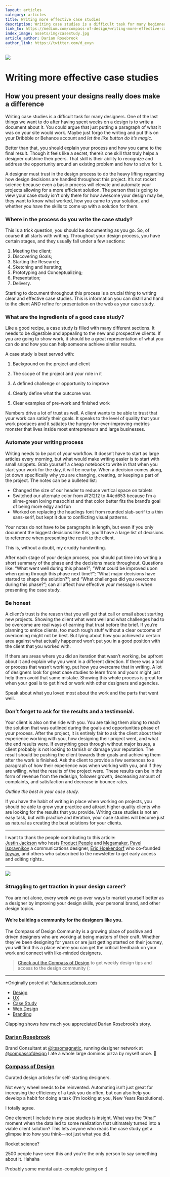 ```yaml
---
layout: articles
category: articles
title: Writing more effective case studies
description: Writing case studies is a difficult task for many beginners. Some people claim that a case study doesn’t have to contain a lot of info and that you only need to show what you did, add a paragraph and call it good. Some people say you don’t even need to write case studies for everything, that you should use a dribbble.com account, or a Behance account and post you work there.
link_to: https://medium.com/compass-of-design/writing-more-effective-case-studies-3dede1333c6a
index_image: assets/img/casestudy.jpg
article_author: Darian Rosebrook
author_link: https://twitter.com/d_evyn
---
```

![](https://cdn-images-1.medium.com/max/1000/1*JRHIHjy4wnZzMRUNca4dUA.png)

# Writing more effective case studies

## How you present your designs really does make a difference

Writing case studies is a difficult task for many designers. One of the last
things we want to do after having spent weeks on a design is to write a document
about it. You could argue that just putting a paragraph of what it was on your
site would work. Maybe just forgo the writing and put this on your Dribbble or
Behance account and *let the like button do it’s magic.*

Better than that, you should explain your process and how you came to the final
result. Though it feels like a secret, there’s one skill that truly helps a
designer outshine their peers. That skill is their ability to recognize and
address the opportunity around an existing problem and how to solve for it.

A designer must trust in the design process to do the heavy lifting regarding
how design decisions are handled throughout this project. It’s not rocket
science because even a basic process will elevate and automate your projects
allowing for a more efficient solution. The person that is going to view your
case study isn’t only there for how awesome your design may be, they want to
know what worked, how you came to your solution, and whether you have the skills
to come up with a solution for them.

### Where in the process do you write the case study?

This is a trick question, you should be documenting as you go. So, of course it
all starts with writing. Throughout your design process, you have certain
stages, and they usually fall under a few sections:

1.  Meeting the client;
1.  Discovering Goals;
1.  Starting the Research;
1.  Sketching and Iterating;
1.  Prototyping and Conceptualizing;
1.  Presentation;
1.  Delivery.

Starting to document throughout this process is a crucial thing to writing clear
and effective case studies. This is information you can distill and hand to the
client AND refine for presentation on the web as your case study.

### What are the ingredients of a good case study?

Like a good recipe, a case study is filled with many different sections. It
needs to be digestible and appealing to the new and prospective clients. If you
are going to show work, it should be a great representation of what you can do
and how you can help someone achieve similar results.

A case study is best served with:

1. Background on the project and client

2. The scope of the project and your role in it

3. A defined challenge or opportunity to improve

4. Clearly define what the outcome was

5. Clear examples of pre-work and finished work

Numbers drive a lot of trust as well. A client wants to be able to trust that
your work can satisfy their goals. It speaks to the level of quality that your
work produces and it satiates the hungry-for-ever-improving-metrics monster that
lives inside most entrepreneurs and large businesses.

### Automate your writing process

Writing needs to be part of your workflow. It doesn’t have to start as large
articles every morning, but what would make writing easier is to start with
small snippets. Grab yourself a cheap notebook to write in that when you start
your work for the day, it will be nearby. When a decision comes along, jot down
specifically why you are changing, creating, or keeping a part of the project.
The notes can be a bulleted list:

* Changed the size of our header to reduce vertical space on tablets
* Switched our alternate color from #f2f2f2 to #4cd653 because I’m a slime-green
loving masochist and that color better fits the brand’s goal of being more edgy
and fun
* Worked on replacing the headings font from rounded slab-serif to a thin
sans-serif, but kept it due to conflicting visual patterns.

Your notes do not have to be paragraphs in length, but even if you only document
the biggest decisions like this, you’ll have a large list of decisions to
reference when presenting the result to the client.

<span class="figcaption_hack">This is, without a doubt, my cruddy handwriting.</span>

After each stage of your design process, you should put time into writing a
short summary of the phase and the decisions made throughout. Questions like:
“What went well during this phase?”; “What could be improved upon when going
through this phase next time?”; “What major decisions have started to shape the
solution?”; and “What challenges did you overcome during this phase?”; can all
affect how effective your message is when presenting the case study.

### Be honest

A client’s trust is the reason that you will get that call or email about
starting new projects. Showing the client what went well and what challenges had
to be overcome are real ways of earning that trust before the brief. If you’re
planning to entice clients, too much rough stuff without a clear outcome of
overcoming might not be best. But lying about how you achieved a certain area
against what actually happened won’t put you in a good position with the client
that you worked with.

If there are areas where you did an iteration that wasn’t working, be upfront
about it and explain why you went in a different direction. If there was a tool
or process that wasn’t working, put how you overcame that in writing. A lot of
designers look for great case studies to learn from and yours might just help
them avoid that same mistake. Showing this whole process is great for when your
goal is to get hired or work with other designers and agencies.

Speak about what you loved most about the work and the parts that went well.

### Don’t forget to ask for the results and a testimonial.

Your client is also on the ride with you. You are taking them along to reach the
solution that was outlined during the goals and opportunities phase of your
process. After the project, it is entirely fair to ask the client about their
experience working with you, how designing their project went, and what the end
results were. If everything goes through without major issues, a client probably
is not looking to tarnish or damage your reputation. The result should be
pushing the client towards their goals and achieving them after the work is
finished. Ask the client to provide a few sentences to a paragraph of how their
experience was when working with you, and if they are willing, what the results
of the project were. These results can be in the form of revenue from the
redesign, follower growth, decreasing amount of complaints, and satisfaction and
decrease in bounce rates.

*Outline the best in your case study.*

If you have the habit of writing in place when working on projects, you should
be able to grow your practice and attract higher quality clients who are looking
for the results that you provide. Writing case studies is not an easy task, but
with practice and iteration, your case studies will become just as natural as
creating the best solutions for your clients.

*****

I want to thank the people contributing to this article: <br> [Justin
Jackson](https://justinjackson.ca/) who hosts [Product
People](http://productpeople.tv/) and [Megamaker](http://megamaker.co/), [Pavel
Ispravnikov](http://pavelisp.com/) a communications designer, [Eric
Hoekendorf](https://twitter.com/erichoekendorf) who co-founded[
foyyay](http://www.foyyay.com/), and others who subscribed to the newsletter to
get early access and editing rights..

*****

![](https://cdn-images-1.medium.com/max/800/1*mo7_gcoDhIhJHCOLPxMfLg.png)

### Struggling to get traction in your design career?

You are not alone, every week we go over ways to market yourself better as a
designer by improving your design skills, your personal brand, and other design
topics.

#### We’re building a community for the designers like you.

The Compass of Design Community is a growing place of positive and driven
designers who are working at being masters of their craft. Whether they’ve been
designing for years or are just getting started on their journey, you will find
this a place where you can get the critical feedback on your work and connect
with like-minded designers.

> [Check out the Compass of Design](https://compassofdesign.com/community/) to get
> weekly design tips and access to the design community (:

*****

*Originally posted at
*[darianrosebrook.com](https://darianrosebrook.com/archive/writing-more-effective-case-studies)

* [Design](https://read.compassofdesign.com/tagged/design?source=post)
* [UX](https://read.compassofdesign.com/tagged/ux?source=post)
* [Case Study](https://read.compassofdesign.com/tagged/case-study?source=post)
* [Web Design](https://read.compassofdesign.com/tagged/web-design?source=post)
* [Branding](https://read.compassofdesign.com/tagged/branding?source=post)

Clapping shows how much you appreciated Darian Rosebrook’s story.

### [Darian Rosebrook](https://read.compassofdesign.com/@d_evyn)

Brand Consultant at [@itssomagnetic](http://twitter.com/itssomagnetic), running
designer network at [@compassofdesign](http://twitter.com/compassofdesign) I ate
a whole large dominos pizza by myself once. 🍕

### [Compass of Design](https://read.compassofdesign.com/?source=footer_card)

Curated design articles for self-starting designers.

Not every wheel needs to be reinvented. Automating isn’t just great for
increasing the efficiency of a task you do often, but can also help you develop
a habit for doing a task (I’m looking at you, New Years Resolutions).

I totally agree.

One element I include in my case studies is insight. What was the “Aha!” moment
when the data led to some realization that ultimately turned into a viable
client solution? This lets anyone who reads the case study get a glimpse into
how you think—not just what you did.

Rocket science?

2500 people have seen this and you’re the only person to say something about it.
Hahaha

Probably some mental auto-complete going on :)
